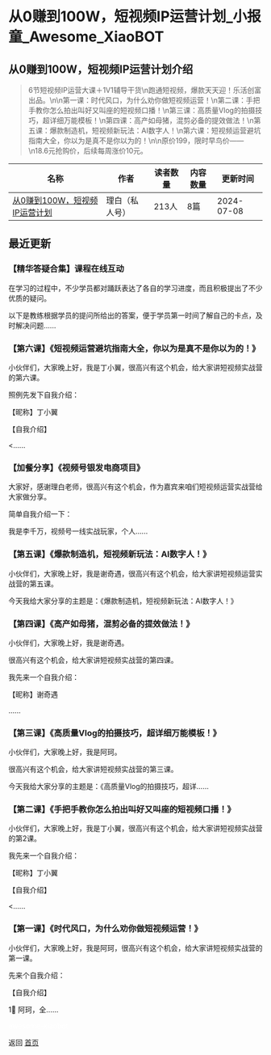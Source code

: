 # 从0赚到100W，短视频IP运营计划_小报童_Awesome_XiaoBOT

## 从0赚到100W，短视频IP运营计划介绍
> 6节短视频IP运营大课＋1V1辅导干货\n跑通短视频，爆款天天迎！乐活创富出品。\n\n第一课：时代风口，为什么劝你做短视频运营！\n第二课：手把手教你怎么拍出叫好又叫座的短视频口播！\n第三课：高质量Vlog的拍摄技巧，超详细万能模板！\n第四课：高产如母猪，混剪必备的提效做法！\n第五课：爆款制造机，短视频新玩法：AI数字人！\n第六课：短视频运营避坑指南大全，你以为是真不是你以为的！\n\n原价199，限时早鸟价——\n18.6元抢购价，后续每周涨价10元。  
  


|名称|作者|读者数量|内容数量|更新时间|
|---|---|---|---|---|
|[从0赚到100W，短视频IP运营计划](https://xiaobot.net/p/dspyyszy?refer=0b133df9-27dc-423b-8101-639049001c13)|理白（私人号）|213人|8篇|2024-07-08|

## 最近更新
### 【精华答疑合集】课程在线互动

在学习的过程中，不少学员都对踊跃表达了各自的学习进度，而且积极提出了不少优质的疑问。

以下是教练根据学员的提问所给出的答案，便于学员第一时间了解自己的卡点，及时解决问题......

### 【第六课】《短视频运营避坑指南大全，你以为是真不是你以为的！》

小伙伴们，大家晚上好，我是丁小翼，很高兴有这个机会，给大家讲短视频实战营的第六课。

照例先发下自我介绍：

【昵称】丁小翼

【自我介绍】

<......

### 【加餐分享】《视频号银发电商项目》

大家好，感谢理白老师，很高兴有这个机会，作为嘉宾来咱们短视频运营实战营给大家做分享。

简单自我介绍一下：

我是李千万，视频号一线实战玩家，个人......

### 【第五课】《爆款制造机，短视频新玩法：AI数字人！》

小伙伴们，大家晚上好，我是谢奇遇，很高兴有这个机会，给大家讲短视频运营实战营的第五课。

今天我给大家分享的主题是：《爆款制造机，短视频新玩法：AI数字人！》

### 【第四课】《高产如母猪，混剪必备的提效做法！》

小伙伴们，大家晚上好，我是谢奇遇。

很高兴有这个机会，给大家讲短视频实战营的第四课。

我先来一个自我介绍：

【昵称】谢奇遇

......

### 【第三课】《高质量Vlog的拍摄技巧，超详细万能模板！》

小伙伴们，大家晚上好，我是阿珂。

很高兴有这个机会，给大家讲短视频实战营的第三课。

今天我给大家分享的主题是：《高质量Vlog的拍摄技巧，超详......

### 【第二课】《手把手教你怎么拍出叫好又叫座的短视频口播！》

小伙伴们，大家晚上好，我是丁小翼，很高兴有这个机会，给大家讲短视频实战营的第2课。

我先来一个自我介绍：

【昵称】丁小翼

【自我介绍】

<......

### 【第一课】《时代风口，为什么劝你做短视频运营！》

小伙伴们，大家晚上好，我是阿珂，很高兴有这个机会，给大家讲短视频实战营的第一课。

先来个自我介绍：

【自我介绍】

1⃣️ 阿珂，全......


<a href="https://github.com/Reno9527/awesome-xiaobot" style="color: white; text-decoration: none;">awesome-xiaobot</a>

返回 [首页](../README.md)
